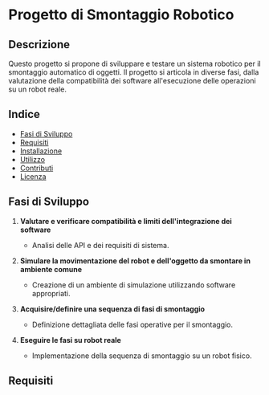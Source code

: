 # Progetto di Smontaggio Robotico

## Descrizione
Questo progetto si propone di sviluppare e testare un sistema robotico per il smontaggio automatico di oggetti. Il progetto si articola in diverse fasi, dalla valutazione della compatibilità dei software all'esecuzione delle operazioni su un robot reale.

## Indice
- [Fasi di Sviluppo](#fasi-di-sviluppo)
- [Requisiti](#requisiti)
- [Installazione](#installazione)
- [Utilizzo](#utilizzo)
- [Contributi](#contributi)
- [Licenza](#licenza)

## Fasi di Sviluppo
1. **Valutare e verificare compatibilità e limiti dell'integrazione dei software**
   - Analisi delle API e dei requisiti di sistema.
   
2. **Simulare la movimentazione del robot e dell'oggetto da smontare in ambiente comune**
   - Creazione di un ambiente di simulazione utilizzando software appropriati.
   
3. **Acquisire/definire una sequenza di fasi di smontaggio**
   - Definizione dettagliata delle fasi operative per il smontaggio.
   
   
4. **Eseguire le fasi su robot reale**
   - Implementazione della sequenza di smontaggio su un robot fisico.

## Requisiti

